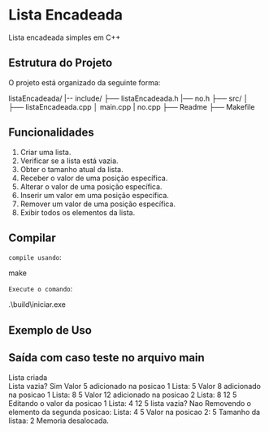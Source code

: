 # Lista Encadeada

Lista encadeada simples em C++

## Estrutura do Projeto

O projeto está organizado da seguinte forma:

listaEncadeada/ 
    |-- include/ 
        ├── listaEncadeada.h  |── no.h
    ├── src/ │ ├── listaEncadeada.cpp │ main.cpp | no.cpp 
    ├── Readme
    ├── Makefile

## Funcionalidades

1. Criar uma lista.
2. Verificar se a lista está vazia.
3. Obter o tamanho atual da lista.
4. Receber o valor de uma posição específica.
5. Alterar o valor de uma posição específica.
6. Inserir um valor em uma posição específica.
7. Remover um valor de uma posição específica.
8. Exibir todos os elementos da lista.

## Compilar

`compile usando`:

make

`Execute o comando`:

.\build\iniciar.exe

## Exemplo de Uso

## Saída com caso teste no arquivo main

Lista criada         
Lista vazia? Sim
Valor 5 adicionado na posicao 1
Lista: 5 
Valor 8 adicionado na posicao 1
Lista: 8 5 
Valor 12 adicionado na posicao 2
Lista: 8 12 5 
Editando o valor da posicao 1
Lista: 4 12 5 
lista vazia? Nao
Removendo o elemento da segunda posicao:
Lista: 4 5 
Valor na posicao 2: 5
Tamanho da listaa: 2
Memoria desalocada.
